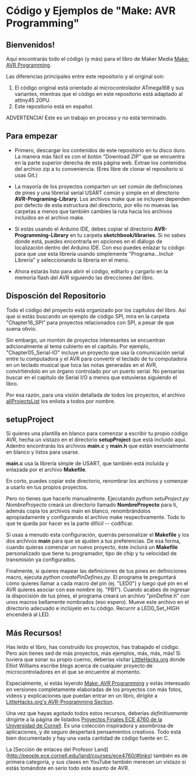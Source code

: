 Código y Ejemplos de "Make: AVR Programming"
==============================================

Bienvenidos!
--------

Aquí encontrarás todo el código (y más) para el libro de Maker Media
 [Make: AVR Programming](http://shop.oreilly.com/product/0636920028161.do).

Las diferencias principales entre este repositorio y el original son:

1. El código original está orientado al microcontrolador ATmega168 y sus variantes, mientras que el código en este repositorio está adaptado al attiny45 20PU.
2. Este repositorio está en español.

ADVERTENCIA! Este es un trabajo en proceso y no está terminado.


Para empezar
------------

* Primero, descargar los contenidos de este repositorio en tu disco duro. La manera más fácil es con el botón "Download ZIP" que se encuentra en la parte superior derecha de esta página web. Extrae los contenidos del archivo zip a tu conveniencia. (Eres libre de clonar el repositorio si usas Git.)

* La mayoría de los proyectos comparten un set común de definiciones de pines y una librerial serial USART común y simple en el directorio **AVR-Programing-Library**. Los archivos make que se incluyen dependen por defecto de esta estructura del directorio, por ello no muevas las carpetas a menos que también cambies la ruta hacia los archivos incluídos en el archivo make.
  
* Si estás usando el Arduino IDE, debes copiar el directorio **AVR-Programming-Library** en tu carpeta **sketchbook/libraries**. Si no sabes donde está, puedes encontrarla en opciones en el diálogo de localización dentro del Arduino IDE. Con eso puedes enlazar tu código para que use esta librería usando simplemente "Programa...Incluir Librería" y seleccionando la librería en el menú.

* Ahora estarás listo para abrir el código, editarlo y cargarlo en la memoria flash del AVR siguiendo las direcciones del libro.
  
  
Disposción del Repositorio
--------------------------

Todo el código del proyecto está organizado por los capítulos del libro. Así que si estás buscando un ejemplo de código SPI, mira en la carpeta "Chapter16_SPI" para proyectos relacionados con SPI, a pesar de que suena obvio.

Sin embargo, un montón de proyectos interesantes se encuentran adicionalmente al tema cubierto en el capítulo. Por ejemplo, "Chapter05_Serial-IO" incluye un proyecto que usa la comunicación serial entre tu computadora y el AVR para convertir el teclado de tu computadora en un teclado musical que toca las notas generadas en el AVR, convirtiéndolo en un órgano controlado por un puerto serial. No pensarías buscar en el capítulo de Serial I/O a menos que estuvieras siguiendo el libro.

Por esa razón, para una visión detallada de todos los proyectos, el archivo [allProjectsList](https://github.com/hexagon5un/AVR-Programming/blob/master/allProjectsList) los enlista a todos por nombre.


setupProject
------------

Si quieres una plantilla en blanco para comenzar a escribir tu propio código AVR, hecha un vistazo en el directorio **setupProject** que está incluído aquí. Adentro encontrarás los archivos **main.c** y **main.h** que están esencialmente en blanco y listos para usarse.

**main.c** usa la librería simple de USART, que también está incluída y enlazada por el archivo **Makefile**.

En corto, puedes copiar este directorio, renombrar los archivos y comenzar a usarlo en tus propios proyectos.

Pero no tienes que hacerlo manualmente. Ejecutando *python setuProject.py NombreProyecto* creará un directorio llamado **NombreProyecto** para ti, además copia los archivos main en blanco, renombrándolos apropiadamente y configurando el archivo make respectivamente. Todo lo que te queda por hacer es la parte difícil -- codificar.

Si usas a menudo esta configuración, querrás personalizar el **Makefile** y los dos archivos **main** para que se ajusten a tus preferencias. De esa forma, cuando quieras comenzar un nuevo proyecto, éste incluirá un **Makefile** personalizado que tiene tu programador, tipo de chip y tu velocidad de transmisión ya configurados.

Finalmente, si quieres mapear las definiciones de tus pines en definiciones macro, ejecuta *python createPinDefines.py*. El programa te preguntará cómo quieres llamar a cada macro del pin (ej. "LED0") y luego qué pin en el AVR quieres asociar con ese nombre (ej. "PB1"). Cuando acabes de ingresar la dispocisión de tus pines, el programa creará un archivo "pinDefine.h" con unos macros bellamente nombrados (eso espero). Mueve este archivo en el directorio adecuado e inclúyelo en tu código. Recurrir a LED0_Set_HIGH encenderá al LED.


Más Recursos!
-------------

Has leído el libro, has construído los proyectos, has trabajado el código. Pero aún tienes sed de más proyectos, más ejemplos, más, más, más! Si tuviera que sonar su propio cuerno, deberías visitar [LittleHacks.org](http://littlehacks.org) donde Elliot Williams escribe blogs acerca de cualquier proyecto de microcontroladores en el que se encuentre al momento.

Especialmente, si estás leyendo [Make: AVR Programming](http://shop.oreilly.com/product/0636920028161.do) y estás interesado en versiones completamente elaboradas de los proyectos con más fotos, videos y explicaciones que puedan entrar en un libro, dirígite a [LittleHacks.org's AVR-Programming Section](http://littlehacks.org/AVR-Programming).

Una vez que hayas agotado todos estos recursos, deberías *definitivamente* dirigirte a la página de listados [Proyectos Finales ECE 4760 de la Universidad de Cornell](http://people.ece.cornell.edu/land/courses/ece4760/FinalProjects/). Es una colección inspiradora y asombrosa de aplicaciones, y de seguro despertará pensamientos creativos. Todo está bien documentado y hay una vasta cantidad de código fuente en C. 

La [Sección de enlaces del Profesor Land]
(http://people.ece.cornell.edu/land/courses/ece4760/#links) también es de primera categoría, y sus clases en YouTube también merecen un vistazo si estás tomándote en serio todo este asunto de AVR.






